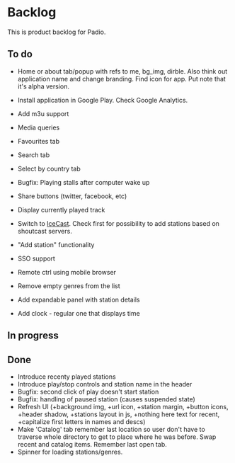 Backlog
=======

This is product backlog for Padio.

To do
-----
* Home or about tab/popup with refs to me, bg_img, dirble. Also think out application name and change branding. Find icon for app. Put note that it's alpha version.

* Install application in Google Play. Check Google Analytics.

* Add m3u support

* Media queries

* Favourites tab

* Search tab

* Select by country tab

* Bugfix: Playing stalls after computer wake up

* Share buttons (twitter, facebook, etc)

* Display currently played track

* Switch to [IceCast](http://api.dir.xiph.org/experimental/full). Check first for possibility to add stations based on shoutcast servers.

* "Add station" functionality

* SSO support

* Remote ctrl using mobile browser

* Remove empty genres from the list

* Add expandable panel with station details

* Add clock - regular one that displays time

In progress
-----------

Done
----
* Introduce recenty played stations
* Introduce play/stop controls and station name in the header
* Bugfix: second click of play doesn't start station
* Bugfix: handling of paused station (causes suspended state)
* Refresh UI (+background img, +url icon, +station margin, +button icons, +header shadow, +stations layout in js, +nothing here text for recent, +capitalize first letters in names and descs)
* Make 'Catalog' tab remember last location so user don't have to traverse
  whole directory to get to place where he was before. Swap recent and catalog items.
  Remember last open tab.
* Spinner for loading stations/genres.

